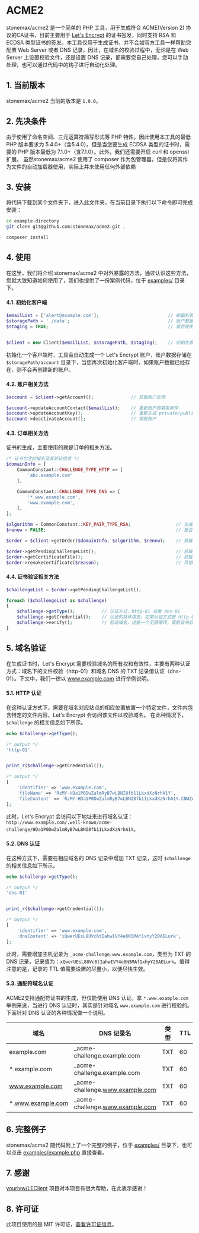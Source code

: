 # ACME2
stonemax/acme2 是一个简单的 PHP 工具，用于生成符合 ACME(Version 2) 协议的CA证书，目前主要用于 [Let's Encrypt](https://letsencrypt.org/) 的证书签发，同时支持 RSA 和 ECDSA 类型证书的签发。本工具仅用于生成证书，并不会如官方工具一样帮助您配置 Web Server 或者 DNS 记录，因此，在域名的校验过程中，无论是在 Web Server 上设置校验文件，还是设置 DNS 记录，都需要您自己处理，您可以手动处理，也可以通过代码中的钩子进行自动化处理。


## 1. 当前版本
stonemax/acme2 当前的版本是 `1.0.0`。


## 2. 先决条件
由于使用了命名空间、三元运算符简写形式等 PHP 特性，因此使用本工具的最低 PHP 版本要求为 5.4.0+（含5.4.0）。但是当您要生成 ECDSA 类型的证书时，需要的 PHP 版本最低为 7.1.0+（含7.1.0）。此外，我们还需要开启 curl 和 openssl 扩展。
虽然stonemax/acme2 使用了 composer 作为包管理器，但是仅将其作为文件的自动加载器使用，实际上并未使用任何外部依赖


## 3. 安装
将代码下载到某个文件夹下，进入此文件夹，在当前目录下执行以下命令即可完成安装：

```bash
cd example-directory
git clone git@github.com:stonemax/acme2.git .

composer install
```


## 4. 使用
在这里，我们将介绍 stonemax/acme2 中对外暴露的方法，通过认识这些方法，您就大致知道如何使用了，我们也提供了一份案例代码，位于 [examples/](https://github.com/stonemax/acme2/tree/develop/examples) 目录下。

#### 4.1. 初始化客户端

```php
$emailList = ['alert@example.com'];                          // 邮箱列表，在适当时机，Let's Encrypt 会发送邮件到此邮箱，例如：证书即将过期
$storagePath = './data';                                     // 账户数据以及生成的证书存储的目录
$staging = TRUE;                                             // 是否使用 staging 环境


$client = new Client($emailList, $storagePath, $staging);    // 初始化客户端
```

初始化一个客户端时，工具会自动生成一个 Let's Encrypt 账户，账户数据存储在 `$storagePath/account` 目录下，当您再次初始化客户端时，如果账户数据已经存在，则不会再创建新的账户。

#### 4.2. 账户相关方法

```php
$account = $client->getAccount();              // 获取账户实例

$account->updateAccountContact($emailList);    // 更新账户的联系邮件
$account->updateAccountKey();                  // 重新生成 private/public 密钥对，并使用新的密钥对替换原有的
$account->deactivateAccount();                 // 销毁账户
```

#### 4.3. 订单相关方法
证书的生成，主要使用的就是订单的相关方法。

```php
/* 证书包含的域名及其验证信息 */
$domainInfo = [
    CommonConstant::CHALLENGE_TYPE_HTTP => [
        'abc.example.com'
    ],

    CommonConstant::CHALLENGE_TYPE_DNS => [
        '*.www.example.com',
        'www.example.com',
    ],
];

$algorithm = CommonConstant::KEY_PAIR_TYPE_RSA;                 // 生成 RSA 类型的证书，使用 `CommonConstant::KEY_PAIR_TYPE_EC` 生成 ECDSA 证书
$renew = FALSE;                                                 // 是否重新生成证书，一般用于证书快过期时，用于证书续期（实际上是重新生成了证书）

$order = $client->getOrder($domainInfo, $algorithm, $renew);    // 获取订单实例

$order->getPendingChallengeList();                              // 获取 ChallengeService 实例列表，该列表中存储了域名验证的相关信息
$order->getCertificateFile();                                   // 获取证书的相关信息，包含：证书位置、生成证书的密钥对文件位置、证书有效期
$order->revokeCertificate($reason);                             // 吊销证书，证书吊销后就不能再使用了，需要重新生成
```

#### 4.4. 证书验证相关方法

```php
$challengeList = $order->getPendingChallengeList();

foreach ($challengeList as $challenge)
{
    $challenge->getType();          // 认证方式，http-01 或者 dns-01
    $challenge->getCredential();    // 认证的具体信息，如果认证方式是 http-01，返回的数据中包含文件名和文件内容，如果是 dns-01，则包含 DNS 的记录值
    $challenge->verify();           // 验证域名，这是一个无限循环，直到证书验证成功才返回
}
```


## 5. 域名验证
在生成证书时，Let's Encrypt 需要校验域名的所有权和有效性，主要有两种认证方式：域名下的文件校验（http-01）和域名 DNS 的 TXT 记录值认证（dns-01）。下文中，我们一律以 www.example.com 进行举例说明。

#### 5.1. HTTP 认证
在这种认证方式下，需要在域名对应站点的相应位置放置一个特定文件，文件内包含特定的文件内容，Let's Encrypt 会访问该文件以校验域名。
在此种情况下，`$challenge` 的相关信息如下所示。

```php
echo $challenge->getType();

/* output */
'http-01'


print_r($challenge->getCredential());

/* output */
[
    'identifier' => 'www.example.com',
    'fileName' => 'RzMY-HDa1P0DwZalmRyB7wLBNI8fb11LkxdXzNrhA1Y',
    'fileContent' => 'RzMY-HDa1P0DwZalmRyB7wLBNI8fb11LkxdXzNrhA1Y.CNWZAGtAHIUpstBEckq9W_-0ZKxO-IbxF9Y8J_svbqo',
];
```

此时，Let's Encrypt 会访问以下地址来进行域名认证：`http://www.example.com/.well-known/acme-challenge/HDa1P0DwZalmRyB7wLBNI8fb11LkxdXzNrhA1Y`。

#### 5.2. DNS 认证
在这种方式下，需要在相应域名的 DNS 记录中增加 TXT 记录，这时 `$challenge` 的相关信息如下所示。

```php
echo $challenge->getType();

/* output */
'dns-01'


print_r($challenge->getCredential());

/* output */
[
    'identifier' => 'www.example.com',
    'dnsContent' => 'xQwerUEsL8UVc6tIahwIVY4e8N5MAf1xhyY20AELurk',
];
```

此时，需要增加主机记录为 `_acme-challenge.www.example.com`，类型为 TXT 的 DNS 记录，记录值为：`xQwerUEsL8UVc6tIahwIVY4e8N5MAf1xhyY20AELurk`。值得注意的是，记录的 TTL 值需要设置的尽量小，以便尽快生效。

#### 5.3. 通配符域名认证
ACME2支持通配符证书的生成，但仅能使用 DNS 认证。拿 `*.www.example.com` 举例来说，当进行 DNS 认证时，其实是针对域名 `www.example.com` 进行校验的。下面针对 DNS 认证的各种情况做一个说明。

|        域名        |            DNS 记录名            | 类型 | TTL |                 DNS 记录值                  |
| ------------------ | -------------------------------- | ---- | --- | ------------------------------------------- |
| example.com        | \_acme-challenge.example.com     | TXT  |  60 | xQwerUEsL8UVc6tIahwIVY4e8N5MAf1xhyY20AELurk |
| \*.example.com     | \_acme-challenge.example.com     | TXT  |  60 | G2dOkzSjW3ohib5doPRDrz5a5l8JB1qU8CxURtzF7aE |
| www.example.com    | \_acme-challenge.www.example.com | TXT  |  60 | x1sc0pIwN5Sbqx0NO0QQeu8LxIfhbM2eTjwdWliYxF1 |
| \*.www.example.com | \_acme-challenge.www.example.com | TXT  |  60 | eZ9ViY12gKfdruYHOO7Lu74ICXeQRMDLp5GuHLvPsf7 |


## 6. 完整例子
stonemax/acme2 随代码附上了一个完整的例子，位于 [examples/](https://github.com/stonemax/acme2/tree/develop/examples) 目录下，也可以点击 [examples/example.php](https://github.com/stonemax/acme2/blob/develop/examples/example.php) 直接查看。


## 7. 感谢
[yourivw/LEClient](https://github.com/yourivw/LEClient) 项目对本项目有很大帮助，在此表示感谢！


## 8. 许可证
此项目使用的是 MIT 许可证，[查看许可证信息](https://github.com/stonemax/acme2/blob/develop/LICENSE)。
